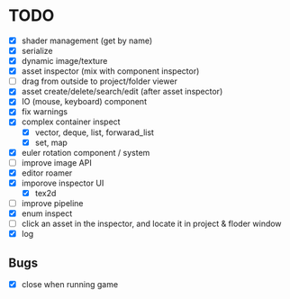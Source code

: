 # TODO

- [x] shader management (get by name)
- [x] serialize
- [x] dynamic image/texture
- [x] asset inspector (mix with component inspector)
- [ ] drag from outside to project/folder viewer
- [x] asset create/delete/search/edit (after asset inspector)
- [x] IO (mouse, keyboard) component
- [x] fix warnings
- [x] complex container inspect
  - [x] vector, deque, list, forwarad_list
  - [x] set, map
- [x] euler rotation component / system
- [ ] improve image API
- [x] editor roamer
- [x] imporove inspector UI
  - [x] tex2d
- [ ] improve pipeline
- [x] enum inspect
- [ ] click an asset in the inspector, and locate it in project & floder window
- [x] log

## Bugs

- [x] close when running game

